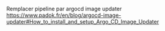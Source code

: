 Remplacer pipeline par argocd image updater
https://www.padok.fr/en/blog/argocd-image-updater#How_to_install_and_setup_Argo_CD_Image_Updater